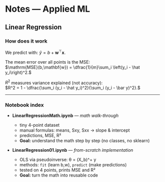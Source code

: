
# Notes — Applied ML 

## Linear Regression

### How does it work
We predict with: $\hat y = b + \mathbf{w}^\top \mathbf{x}$.

The mean error over all points is the MSE:  
$\mathrm{MSE}(b,\mathbf{w}) = \dfrac{1}{m}\sum_i \left(y_i - \hat y_i\right)^2.$

$R^2$ measures variance explained (not accuracy):  
$R^2 = 1 - \dfrac{\sum_i (y_i - \hat y_i)^2}{\sum_i (y_i - \bar y)^2}.$

---

### Notebook index

- **LinearRegressionMath.ipynb** — *math walk-through*  
  - tiny 4-point dataset  
  - manual formulas: means, Sxy, Sxx → slope & intercept  
  - predictions, MSE, R²  
  - **Goal:** understand the math step by step (no classes, no sklearn)

- **LinearRegression01.ipynb** — *from-scratch implementation*  
  - OLS via pseudoinverse: θ = (X_b)^+ y  
  - methods: `fit` (learn b,w), `predict` (make predictions)  
  - tested on 4 points, prints MSE and R²  
  - **Goal:** turn the math into reusable code

  


